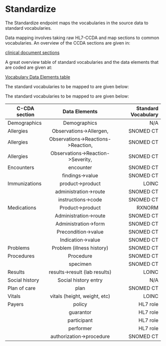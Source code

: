 # Standardize

The Standardize endpoint maps the vocabularies in the source data to
standard vocabularies.

Data mapping involves taking raw HL7-CCDA and map sections to common
vocabularies. An overview of the CCDA sections are given in:

[clinical document sections](http://developers.amida-tech.com/document_model.html)


A great overview table of standard vocabularies and the data elements that are coded are given at:

[Vocabulary Data Elements table](http://library.ahima.org/xpedio/groups/public/documents/ahima/bok1_033474.hcsp?dDocName=bok1_033474)

 The standard vocabularies to be mapped to are
given below:

 The standard vocabularies to be mapped to are
given below:

|C-CDA section |        Data Elements   |Standard Vocabulary|
|-------------|:-------------:|---------------:|
|Demographics           |Demographics | N/A                         |
|Allergies               | Observations->Allergen, | SNOMED CT|
|Allergies               | Observations->Reactions->Reaction, | SNOMED CT|
|Allergies               | Observations->Reaction->Severity, | SNOMED CT|
|Encounters     |encounter                    | SNOMED CT |
|                |      findings->value                    |  SNOMED CT|
|Immunizations  |product->product       |LOINC|
|       |administration->route  |SNOMED CT|
|       |instructions->code     |SNOMED CT|
|Medications    |Product->product       |RXNORM |
|       |Administration->route  |SNOMED CT|
|       |Administration->form   |SNOMED CT|
|       |Precondition->value    |SNOMED CT|
|       |Indication->value      |SNOMED CT|
|Problems       |Problem (illness history)|     SNOMED CT|
|Procedures     |Procedure      |SNOMED CT|
|       |specimen       |SNOMED CT|
|Results|       results->result (lab results)|  LOINC|
|Social history |Social history entry|  N/A|
|Plan of care   |plan   |SNOMED CT|
|Vitals |vitals (height, weight, etc)   |LOINC|
|Payers |policy |HL7 role |
|       |guarantor      |HL7 role|
|       |participant    |HL7 role|
|       |performer      |HL7 role|
|       |authorization->procedure|      SNOMED CT|
